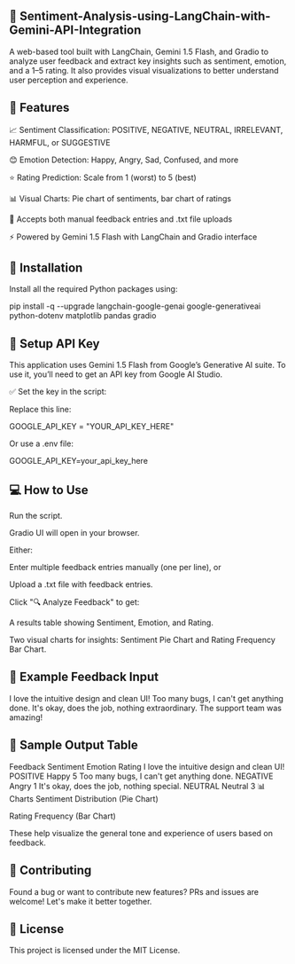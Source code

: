 ## 🧠 Sentiment-Analysis-using-LangChain-with-Gemini-API-Integration

A web-based tool built with LangChain, Gemini 1.5 Flash, and Gradio to analyze user feedback and extract key insights such as sentiment, emotion, and a 1–5 rating. It also provides visual visualizations to better understand user perception and experience.

## 🚀 Features

📈 Sentiment Classification: POSITIVE, NEGATIVE, NEUTRAL, IRRELEVANT, HARMFUL, or SUGGESTIVE

😊 Emotion Detection: Happy, Angry, Sad, Confused, and more

⭐ Rating Prediction: Scale from 1 (worst) to 5 (best)

📊 Visual Charts: Pie chart of sentiments, bar chart of ratings

📝 Accepts both manual feedback entries and .txt file uploads

⚡ Powered by Gemini 1.5 Flash with LangChain and Gradio interface

## 🔧 Installation

Install all the required Python packages using:

pip install -q --upgrade langchain-google-genai google-generativeai python-dotenv matplotlib pandas gradio

## 🔐 Setup API Key

This application uses Gemini 1.5 Flash from Google’s Generative AI suite. To use it, you’ll need to get an API key from Google AI Studio.

✅ Set the key in the script:

Replace this line:

GOOGLE_API_KEY = "YOUR_API_KEY_HERE"

Or use a .env file:

GOOGLE_API_KEY=your_api_key_here

## 💻 How to Use

Run the script.

Gradio UI will open in your browser.

Either:

Enter multiple feedback entries manually (one per line), or

Upload a .txt file with feedback entries.

Click "🔍 Analyze Feedback" to get:

A results table showing Sentiment, Emotion, and Rating.

Two visual charts for insights: Sentiment Pie Chart and Rating Frequency Bar Chart.

## 📂 Example Feedback Input

I love the intuitive design and clean UI!
Too many bugs, I can't get anything done.
It's okay, does the job, nothing extraordinary.
The support team was amazing!


## 🧾 Sample Output Table

Feedback	Sentiment	Emotion	Rating
I love the intuitive design and clean UI!	POSITIVE	Happy	5
Too many bugs, I can't get anything done.	NEGATIVE	Angry	1
It's okay, does the job, nothing special.	NEUTRAL	Neutral	3
📊 Charts
Sentiment Distribution (Pie Chart)

Rating Frequency (Bar Chart)

These help visualize the general tone and experience of users based on feedback.


## 🤝 Contributing
Found a bug or want to contribute new features? PRs and issues are welcome! Let's make it better together.

## 📄 License
This project is licensed under the MIT License.

